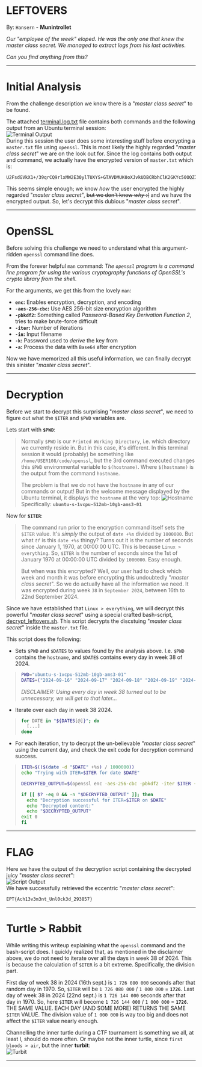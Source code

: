 # LEFTOVERS
By: `Hansern` - **Munintrollet**

*Our "employee of the week" eloped. He was the only one that knew the master class secret. We managed to extract logs from his last activities.*

*Can you find anything from this?*

---
# Initial Analysis 
From the challenge description we know there is a "*master class secret*" to be found.

The attached [terminal.log.txt](https://github.com/ept-team/equinor-ctf-2024/blob/main/writeups/misc/Leftovers/terminal.log.txt) file contains both commands and the following output from an Ubuntu terminal session:
\
![Terminal Output](./attachments/terminal_output.png)
\
During this session the user does some interesting stuff before encrypting a `master.txt` file using `openssl`. This is most likely the highly regarded "*master class secret*" we are on the look out for. Since the log contains both output and command, we actually have the encrypted version of `master.txt` which is:
```
U2FsdGVkX1+/39qrCQ9rlxMW2E30ylTUXYS+GTAVDMUK0oXJvkUDBCRbhClK2GKYc50OQZ7zgLPBhkMW8CM5VVnZBrxfyH5CAG8nj5BPDCg=
```

This seems simple enough; we know *how* the user encrypted the highly regarded "*master class secret*", ~~but we don't know *why* :(~~ and we have the encrypted output. So, let's decrypt this dubious "*master class secret*".

---
# OpenSSL
Before solving this challenge we need to understand what this argument-ridden `openssl` command line does. 

From the forever helpful `man` command: 
*The `openssl` program is a command line program for using the various cryptography functions of OpenSSL's crypto library from the shell.*

For the arguments, we get this from the lovely `man`:
* **`enc`:** Enables encryption, decryption, and encoding
* **`-aes-256-cbc`:** Use AES 256-bit size encryption algorithm
* **`-pbkdf2`:** Something called *Password-Based Key Derivation Function 2*, tries to make brute-force difficult
* **`-iter`:** Number of iterations
* **`-in`:** Input filename
* **`-k`:** Password used to *derive* the key from
* **`-a`:** Process the data with `Base64` after encryption

Now we have memorized all this useful information, we can finally decrypt this sinister "*master class secret*".

---
# Decryption
Before we start to decrypt this surprising "*master class secret*", we need to figure out what the `$ITER` and `$PWD` variables are.

Lets start with **`$PWD`**:
>Normally `$PWD` is our `Printed Working Directory`, i.e. which directory we currently reside in. But in this case, it's different. In this terminal session it would (probably) be something like `/home/USER108/code/openssl`, but the 3rd command executed changes this `$PWD` environmental variable to `$(hostname)`. Where `$(hostname)` is the output from the command `hostname`. 
> 
>The problem is that we do not have the `hostname` in any of our commands or output! But in the welcome message displayed by the Ubuntu terminal, it displays the `hostname` at the very top:
>![Hostname](./attachments/hostname.png)
>\
>Specifically: **`ubuntu-s-1vcpu-512mb-10gb-ams3-01`**

Now for **`$ITER`**:
>The command run prior to the encryption command itself sets the `$ITER` value. It's *simply* the output of `date +%s` divided by `1000000`. But what *`tf`* is this `date +%s` thingy? 
>Turns out it is the number of seconds since January 1, 1970, at 00:00:00 UTC. This is because `Linux > everything`. So, `$ITER` is the number of seconds since the 1st of January 1970 at 00:00:00 UTC divided by `1000000`. Easy enough.
>
>But when was this encrypted? Well, our user had to check which week and month it was before encrypting this undoubtedly "*master class secret*". So we do actually have all the information we need. It was encrypted during week `38` in `September 2024`, between 16th to 22nd September 2024.

Since we have established that `Linux > everything`, we will decrypt this powerful "*master class secret*" using a special crafted bash-script, [decrypt_leftovers.sh](./attachments/decrypt_leftovers.sh). This script decrypts the discstuing "*master class secret*" inside the `master.txt` file.

This script does the following:
* Sets `$PWD` and `$DATES` to values found by the analysis above. I.e. `$PWD` contains the `hostname`, and `$DATES` contains every day in week 38 of 2024.
>```bash
>PWD="ubuntu-s-1vcpu-512mb-10gb-ams3-01"
>DATES=("2024-09-16" "2024-09-17" "2024-09-18" "2024-09-19" "2024-09-20" "2024-09-21" "2024-09-22")
>```
>*DISCLAIMER: Using every day in week 38 turned out to be unnecessary, we will get to that later...*
* Iterate over each day in week 38 2024.
>```bash
>for DATE in "${DATES[@]}"; do
>	[...]
>done
>```
* For each iteration, try to decrypt the un-believable "*master class secret*" using the current day, and check the exit code for decryption command success.
>```bash
>ITER=$(($(date -d "$DATE" +%s) / 1000000))
>echo "Trying with ITER=$ITER for date $DATE"
>
>DECRYPTED_OUTPUT=$(openssl enc -aes-256-cbc -pbkdf2 -iter $ITER -d -in $ENCRYPTED_OUTPUT -k "$PWD" -a 2>&1)
>
>if [[ $? -eq 0 && -n "$DECRYPTED_OUTPUT" ]]; then
>	echo "Decryption successful for ITER=$ITER on $DATE"
>	echo "Decrypted content:"
>	echo "$DECRYPTED_OUTPUT"
>exit 0  
>fi
>```

---
# FLAG
Here we have the output of the decryption script containing the decrypted juicy "*master class secret*":
\
![Script Output](attachments/script_output.png)
\
We have successfully retrieved the eccentric "*master class secret*":
```FLAG
EPT{Ach13v3m3nt_Unl0ck3d_293857}
```

---
# Turtle > Rabbit
While writing this writeup explaining what the `openssl` command and the bash-script does. I quickly realized that, as mentioned in the disclaimer above, we do not need to iterate over all the days in week 38 of 2024. This is because the calculation of `$ITER`  is a bit extreme. Specifically, the division part.

First day of week 38 in 2024 (16th sept.) is  `1 726 080 000` seconds after that random day in 1970. So, `$ITER` will be `1 726 080 000` / `1 000 000` = **`1726`**. Last day of week 38 in 2024 (22nd sept.) is `1 726 144 000` seconds after that day in 1970. So, here `$ITER` will become `1 726 144 000` / `1 000 000` = **`1726`**. THE SAME VALUE. EACH DAY (AND SOME MORE) RETURNS THE SAME `$ITER` VALUE. The division value of `1 000 000` is way too big and does not affect the `$ITER` value nearly enough.

Channelling the inner turtle during a CTF tournament is something we all, at least I, should do more often. Or maybe not the inner turtle, since `first bloods > air`,  but the inner **turbit**:
\
![Turbit](attachments/turbit.png)

---